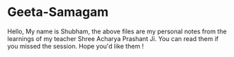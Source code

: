 # Geeta-Samagam

Hello, My name is Shubham, the above files are my personal notes from the learnings of my teacher Shree Acharya Prashant Ji. You can read them if you missed the session. Hope you'd like them !
